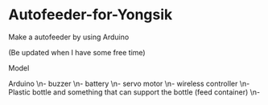 # Autofeeder-for-Yongsik
Make a autofeeder by using Arduino

(Be updated when I have some free time)

Model


Arduino \n- buzzer
        \n- battery
        \n- servo motor
        \n- wireless controller
        \n- Plastic bottle and something that can support the bottle (feed container)
        \n- 
